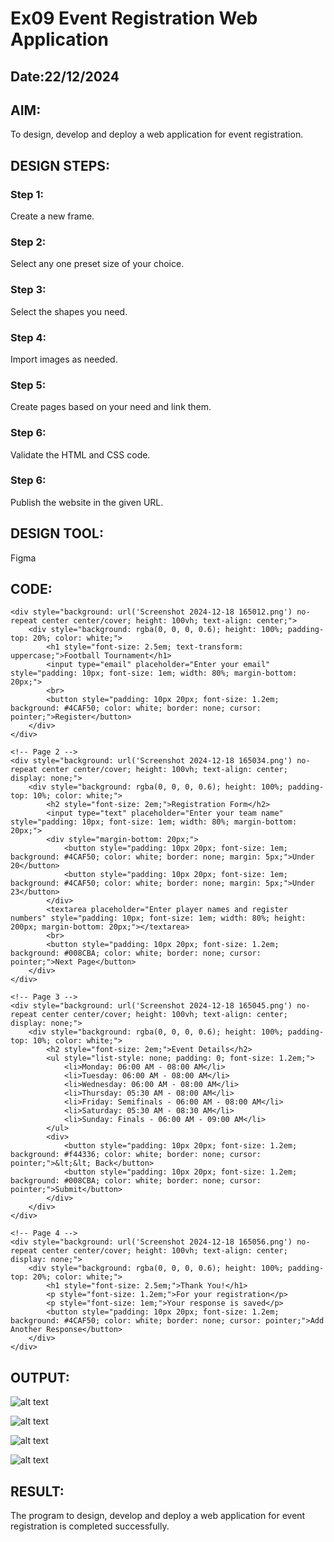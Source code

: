 # Ex09 Event Registration Web Application
## Date:22/12/2024

## AIM:
To design, develop and deploy a web application for event registration.

## DESIGN STEPS:

### Step 1:
Create a new frame.

### Step 2:
Select any one preset size of your choice.

### Step 3:
Select the shapes you need.

### Step 4:
Import images as needed.

### Step 5:
Create pages based on your need and link them.

### Step 6:

Validate the HTML and CSS code.

### Step 6:

Publish the website in the given URL.

## DESIGN TOOL:
Figma

## CODE:

<!-- Page 1 -->
    <div style="background: url('Screenshot 2024-12-18 165012.png') no-repeat center center/cover; height: 100vh; text-align: center;">
        <div style="background: rgba(0, 0, 0, 0.6); height: 100%; padding-top: 20%; color: white;">
            <h1 style="font-size: 2.5em; text-transform: uppercase;">Football Tournament</h1>
            <input type="email" placeholder="Enter your email" style="padding: 10px; font-size: 1em; width: 80%; margin-bottom: 20px;">
            <br>
            <button style="padding: 10px 20px; font-size: 1.2em; background: #4CAF50; color: white; border: none; cursor: pointer;">Register</button>
        </div>
    </div>

    <!-- Page 2 -->
    <div style="background: url('Screenshot 2024-12-18 165034.png') no-repeat center center/cover; height: 100vh; text-align: center; display: none;">
        <div style="background: rgba(0, 0, 0, 0.6); height: 100%; padding-top: 10%; color: white;">
            <h2 style="font-size: 2em;">Registration Form</h2>
            <input type="text" placeholder="Enter your team name" style="padding: 10px; font-size: 1em; width: 80%; margin-bottom: 20px;">
            <div style="margin-bottom: 20px;">
                <button style="padding: 10px 20px; font-size: 1em; background: #4CAF50; color: white; border: none; margin: 5px;">Under 20</button>
                <button style="padding: 10px 20px; font-size: 1em; background: #4CAF50; color: white; border: none; margin: 5px;">Under 23</button>
            </div>
            <textarea placeholder="Enter player names and register numbers" style="padding: 10px; font-size: 1em; width: 80%; height: 200px; margin-bottom: 20px;"></textarea>
            <br>
            <button style="padding: 10px 20px; font-size: 1.2em; background: #008CBA; color: white; border: none; cursor: pointer;">Next Page</button>
        </div>
    </div>

    <!-- Page 3 -->
    <div style="background: url('Screenshot 2024-12-18 165045.png') no-repeat center center/cover; height: 100vh; text-align: center; display: none;">
        <div style="background: rgba(0, 0, 0, 0.6); height: 100%; padding-top: 10%; color: white;">
            <h2 style="font-size: 2em;">Event Details</h2>
            <ul style="list-style: none; padding: 0; font-size: 1.2em;">
                <li>Monday: 06:00 AM - 08:00 AM</li>
                <li>Tuesday: 06:00 AM - 08:00 AM</li>
                <li>Wednesday: 06:00 AM - 08:00 AM</li>
                <li>Thursday: 05:30 AM - 08:00 AM</li>
                <li>Friday: Semifinals - 06:00 AM - 08:00 AM</li>
                <li>Saturday: 05:30 AM - 08:30 AM</li>
                <li>Sunday: Finals - 06:00 AM - 09:00 AM</li>
            </ul>
            <div>
                <button style="padding: 10px 20px; font-size: 1.2em; background: #f44336; color: white; border: none; cursor: pointer;">&lt;&lt; Back</button>
                <button style="padding: 10px 20px; font-size: 1.2em; background: #008CBA; color: white; border: none; cursor: pointer;">Submit</button>
            </div>
        </div>
    </div>

    <!-- Page 4 -->
    <div style="background: url('Screenshot 2024-12-18 165056.png') no-repeat center center/cover; height: 100vh; text-align: center; display: none;">
        <div style="background: rgba(0, 0, 0, 0.6); height: 100%; padding-top: 20%; color: white;">
            <h1 style="font-size: 2.5em;">Thank You!</h1>
            <p style="font-size: 1.2em;">For your registration</p>
            <p style="font-size: 1em;">Your response is saved</p>
            <button style="padding: 10px 20px; font-size: 1.2em; background: #4CAF50; color: white; border: none; cursor: pointer;">Add Another Response</button>
        </div>
    </div>


## OUTPUT:

![alt text](<Screenshot 2024-12-18 165056.png>) 

![alt text](<Screenshot 2024-12-18 165045.png>) 

![alt text](<Screenshot 2024-12-18 165034.png>) 

![alt text](<Screenshot 2024-12-18 165012.png>)

## RESULT:
The program to design, develop and deploy a web application for event registration is completed successfully.
